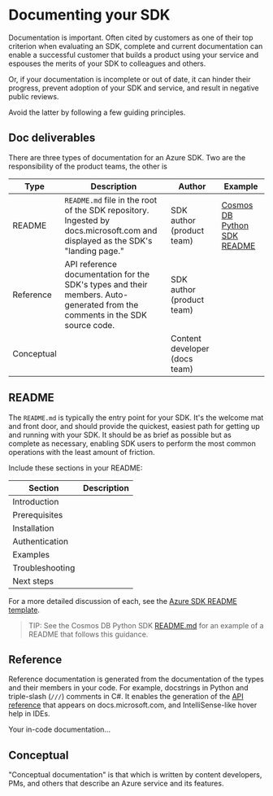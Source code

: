 # Documenting your SDK

Documentation is important. Often cited by customers as one of their top criterion when evaluating an SDK, complete and current documentation can enable a successful customer that builds a product using your service and espouses the merits of your SDK to colleagues and others.

Or, if your documentation is incomplete or out of date, it can hinder their progress, prevent adoption of your SDK and service, and result in negative public reviews.

Avoid the latter by following a few guiding principles.

## Doc deliverables

There are three types of documentation for an Azure SDK. Two are the responsibility of the product teams, the other is

| Type | Description | Author | Example |
| -- | -- | -- | -- |
| README | `README.md` file in the root of the SDK repository. Ingested by docs.microsoft.com and displayed as the SDK's "landing page."  | SDK author (product team)| [Cosmos DB Python SDK README](../README.md) |
| Reference | API reference documentation for the SDK's types and their members. Auto-generated from the comments in the SDK source code. | SDK author (product team) | |
| Conceptual | | Content developer (docs team) | |

## README

The `README.md` is typically the entry point for your SDK. It's the welcome mat and front door, and should provide the quickest, easiest path for getting up and running with your SDK. It should be as brief as possible but as complete as necessary, enabling SDK users to perform the most common operations with the least amount of friction.

Include these sections in your README:

| Section | Description |
| ------- | ----------- |
| Introduction | |
| Prerequisites | |
| Installation | |
| Authentication | |
| Examples | |
| Troubleshooting | |
| Next steps | |

For a more detailed discussion of each, see the [Azure SDK README template](doc_readme_template.md).

> TIP: See the Cosmos DB Python SDK [README.md](../README.md) for an example of a README that follows this guidance.

## Reference

Reference documentation is generated from the documentation of the types and their members in your code. For example, docstrings in Python and triple-slash (`///`) comments in C#. It enables the generation of the [API reference][docs_api_ref_python] that appears on docs.microsoft.com, and IntelliSense-like hover help in IDEs.

Your in-code documentation...

## Conceptual

"Conceptual documentation" is that which is written by content developers, PMs, and others that describe an Azure service and its features.

<!-- LINKS -->

[docs_api_ref_python]: https://docs.microsoft.com/python/api/overview/azure/?view=azure-python